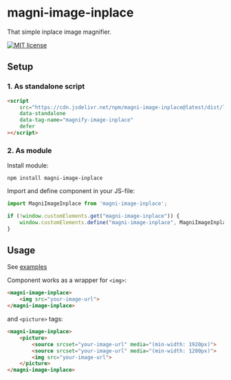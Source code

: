 # magni-image-inplace

That simple inplace image magnifier.

[![MIT license](https://img.shields.io/badge/license-MIT-brightgreen.svg)](http://opensource.org/licenses/MIT)

## Setup

### 1. As standalone script


```html
<script 
    src="https://cdn.jsdelivr.net/npm/magni-image-inplace@latest/dist/lib/magni-preview-inplace.umd.js"
    data-standalone
    data-tag-name="magnify-image-inplace"
    defer
></script>
```

### 2. As module

Install module:

```
npm install magni-image-inplace
```

Import and define component in your JS-file:

```js
import MagniImageInplace from 'magni-image-inplace';

if (!window.customElements.get("magni-image-inplace")) {
    window.customElements.define("magni-image-inplace", MagniImageInplace);
}
```

## Usage
See [examples](https://tatarianbarbarian.github.io/magni-image-inplace/)

Component works as a wrapper for `<img>`:

```html
<magni-image-inplace>
    <img src="your-image-url">
</magni-image-inplace>
```

and `<picture>` tags:

```html
<magni-image-inplace>
    <picture>
        <source srcset="your-image-url" media="(min-width: 1920px)">
        <source srcset="your-image-url" media="(min-width: 1280px)">
        <img src="your-image-url">
    </picture>
</magni-image-inplace>
```
